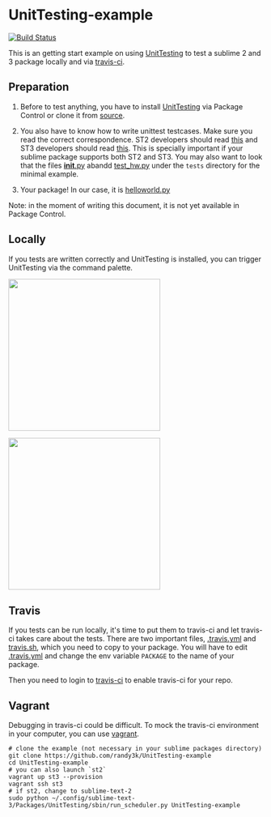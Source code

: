 UnitTesting-example
===================
[![Build Status](https://travis-ci.org/randy3k/UnitTesting-example.png?branch=master)](https://travis-ci.org/randy3k/UnitTesting-example)

This is an getting start example on using [UnitTesting](https://github.com/randy3k/UnitTesting) to test a sublime 2 and 3 package locally and via [travis-ci](https://travis-ci.org).

Preparation
---
1. Before to test anything, you have to install [UnitTesting](https://github.com/randy3k/UnitTesting) via Package Control or clone it from [source](https://github.com/randy3k/UnitTesting).
2. You also have to know how to write unittest testcases. Make sure you read the correct correspondence. ST2 developers should read [this](http://docs.python.org/2.6/library/unittest.html) and ST3 developers should read [this](http://docs.python.org/3.3/library/unittest.html). This is specially important if your sublime package supports both ST2 and ST3. You may also want to look that the files [__init__.py](https://github.com/randy3k/UnitTesting-example/blob/master/tests/__init__.py) abandd [test_hw.py](https://github.com/randy3k/UnitTesting-example/blob/master/tests/test_hw.py) under the `tests` directory for the minimal example.

3. Your package! In our case, it is [helloworld.py](https://github.com/randy3k/UnitTesting-example/blob/master/helloworld.py)


Note: in the moment of writing this document, it is not yet available in Package Control.




Locally
----
If you tests are written correctly and UnitTesting is installed, you can trigger UnitTesting via the command palette.

<img src='https://raw.github.com/randy3k/UnitTesting-example/fig/cp.png' width='300'></img>

<img src='https://raw.github.com/randy3k/UnitTesting-example/fig/op.png' width='300'></img>

Travis
---
If you tests can be run locally, it's time to put them to travis-ci and let travis-ci takes care about the tests. There are two important files, [.travis.yml](https://github.com/randy3k/UnitTesting-example/blob/master/.travis.yml) and [travis.sh](https://github.com/randy3k/UnitTesting-example/blob/master/travis.sh), which you need to copy to your package. You will have to edit [.travis.yml](https://github.com/randy3k/UnitTesting-example/blob/master/.travis.yml) and change the env variable `PACKAGE` to the name of your package.

Then you need to login to [travis-ci](https://travis-ci.org) to enable travis-ci for your repo. 

Vagrant
---
Debugging in travis-ci could be difficult. To mock the travis-ci environment in your computer, you can use [vagrant](http://www.vagrantup.com). 


```
# clone the example (not necessary in your sublime packages directory)
git clone https://github.com/randy3k/UnitTesting-example
cd UnitTesting-example
# you can also launch `st2`
vagrant up st3 --provision
vagrant ssh st3
# if st2, change to sublime-text-2
sudo python ~/.config/sublime-text-3/Packages/UnitTesting/sbin/run_scheduler.py UnitTesting-example

```